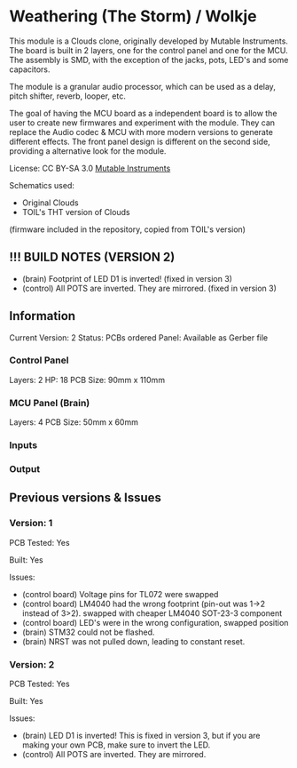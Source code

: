 # Weathering (The Storm) / Wolkje

This module is a Clouds clone, originally developed by Mutable Instruments. The board is built in 2 layers, 
one for the control panel and one for the MCU. The assembly is SMD, with the exception of the jacks, pots, LED's and some capacitors.

The module is a granular audio processor, which can be used as a delay, pitch shifter, reverb, looper, etc.

The goal of having the MCU board as a independent board is to allow the user to create new firmwares and experiment with the module. 
They can replace the Audio codec & MCU with more modern versions to generate different effects. The front panel design
is different on the second side, providing a alternative look for the module.

License: CC BY-SA 3.0 [Mutable Instruments](https://mutable-instruments.net/)

Schematics used:
- Original Clouds
- TOIL's THT version of Clouds

(firmware included in the repository, copied from TOIL's version)

## !!! BUILD NOTES (VERSION 2)

- (brain) Footprint of LED D1 is inverted! (fixed in version 3)
- (control) All POTS are inverted. They are mirrored. (fixed in version 3)

## Information

Current Version: 2
Status: PCBs ordered
Panel: Available as Gerber file

### Control Panel
Layers: 2
HP: 18
PCB Size: 90mm x 110mm

### MCU Panel (Brain)

Layers: 4
PCB Size: 50mm x 60mm

### Inputs

### Output

## Previous versions & Issues

### Version: 1
PCB Tested: Yes

Built: Yes

Issues:
- (control board) Voltage pins for TL072 were swapped
- (control board) LM4040 had the wrong footprint (pin-out was 1->2 instead of 3>2). swapped with cheaper LM4040 SOT-23-3 component
- (control board) LED's were in the wrong configuration, swapped position
- (brain) STM32 could not be flashed.
- (brain) NRST was not pulled down, leading to constant reset.

### Version: 2
PCB Tested: Yes

Built: Yes

Issues:
- (brain) LED D1 is inverted! This is fixed in version 3, but if you are making your own PCB, make sure to invert the LED.
- (control) All POTS are inverted. They are mirrored.